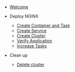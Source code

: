 - [Welcome](init.md)

<!-- - Getting started

  - [Do step A](1-getting-started/1-stepA.md)
  - [Do step B](1-getting-started/2-stepB.md) -->

- Deploy NGINX

  - [Create Container and Task](1-deploy-task/1-create-container-task.md)
  - [Create Service](1-deploy-task/2-create-service.md)
  - [Create Cluster](1-deploy-task/3-create-cluster.md)
  - [Verify Application](1-deploy-task/4-verify-application.md)
  - [Increase Tasks](1-deploy-task/5-increase-tasks.md)

- Clean up

  - [Delete cluster](3-clean-up/1-clean-up.md)